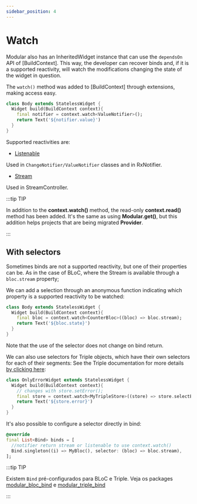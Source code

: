 ```yaml
---
sidebar_position: 4
---
```


# Watch

Modular also has an InheritedWidget instance that can use the `dependsOn` API of [BuildContext].
This way, the developer can recover binds and, if it is a supported reactivity, will watch the modifications
changing the state of the widget in question.

The `watch()` method was added to [BuildContext] through extensions, making access easy.
```dart
class Body extends StatelessWidget {
  Widget build(BuildContext context){
    final notifier = context.watch<ValueNotifier>();
    return Text('${notifier.value}')
  }
}
```

Supported reactivities are:
- [Listenable](https://api.flutter.dev/flutter/foundation/Listenable-class.html)

Used in `ChangeNotifier/ValueNotifier` classes and in RxNotifier.

- [Stream](https://api.dart.dev/stable/2.15.0/dart-async/Stream-class.html)

Used in StreamController.

:::tip TIP

In addition to the **context.watch()** method, the read-only **context.read()** method has been added.
It's the same as using **Modular.get()**, but this addition helps projects that are being migrated
**Provider**.

:::

## With selectors

Sometimes binds are not a supported reactivity, but one of their properties can be.
As in the case of BLoC, where the Stream is available through a `bloc.stream` property;

We can add a selection through an anonymous function indicating which property is a supported reactivity to be watched:

```dart
class Body extends StatelessWidget {
  Widget build(BuildContext context){
    final bloc = context.watch<CounterBloc>((bloc) => bloc.stream);
    return Text('${bloc.state}')
  }
}
```

Note that the use of the selector does not change on bind return.

We can also use selectors for Triple objects, which have their own selectors for each of their segments:
See the Triple documentation for more details [by clicking here](https://triple.flutterando.com.br/docs/getting-started/using-flutter-triple#selectors):

```dart
class OnlyErrorWidget extends StatelessWidget {
  Widget build(BuildContext context){
    // changes with store.setError();
    final store = context.watch<MyTripleStore>((store) => store.selectError);
    return Text('${store.error}')
  }
}
```

It's also possible to configure a selector directly in bind:

```dart
@override
final List<Bind> binds = [
  //notifier return stream or listenable to use context.watch()
  Bind.singleton((i) => MyBloc(), selector: (bloc) => bloc.stream),
];
```

:::tip TIP

Existem `Bind` pré-configurados para BLoC e Triple.
Veja os packages [modular_bloc_bind](https://pub.dev/packages/modular_bloc_bind) e [modular_triple_bind](https://pub.dev/packages/modular_triple_bind)

:::